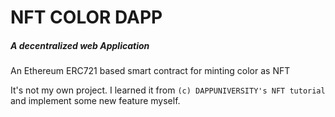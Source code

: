 # NFT COLOR DAPP

##### A decentralized web Application

An Ethereum ERC721 based smart contract for minting color as NFT

It's not my own project. I learned it from `(c) DAPPUNIVERSITY's NFT tutorial` and implement some new feature myself.
